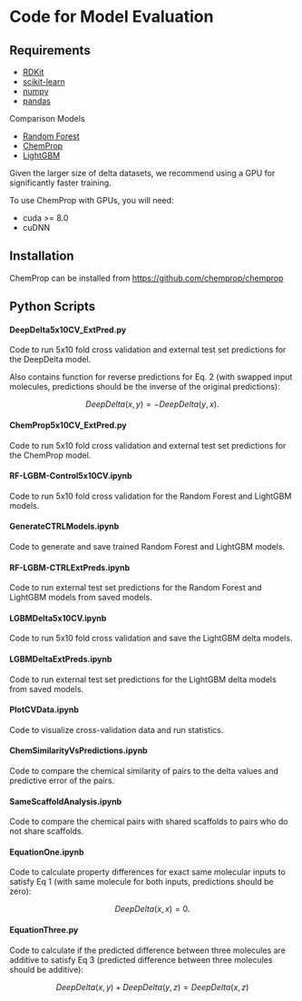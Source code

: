 # Code for Model Evaluation

## Requirements
* [RDKit](https://www.rdkit.org/docs/Install.html)
* [scikit-learn](https://scikit-learn.org/stable/)
* [numpy](https://numpy.org/)
* [pandas](https://github.com/pandas-dev/pandas)

Comparison Models
* [Random Forest](https://scikit-learn.org/stable/modules/generated/sklearn.ensemble.RandomForestRegressor.html)
* [ChemProp](https://github.com/chemprop/chemprop)
* [LightGBM](https://www.microsoft.com/en-us/research/project/lightgbm/)

Given the larger size of delta datasets, we recommend using a GPU for significantly faster training.

To use ChemProp with GPUs, you will need:
* cuda >= 8.0
* cuDNN


## Installation
ChemProp can be installed from https://github.com/chemprop/chemprop 

## Python Scripts

#### DeepDelta5x10CV_ExtPred.py
Code to run 5x10 fold cross validation and external test set predictions for the DeepDelta model. 

Also contains function for reverse predictions for Eq. 2 (with swapped input molecules, predictions should be the inverse of the original predictions):
```math
DeepDelta(x,y)= -DeepDelta(y,x).
```

#### ChemProp5x10CV_ExtPred.py
Code to run 5x10 fold cross validation and external test set predictions for the ChemProp model. 

#### RF-LGBM-Control5x10CV.ipynb
Code to run 5x10 fold cross validation for the Random Forest and LightGBM models. 

#### GenerateCTRLModels.ipynb
Code to generate and save trained Random Forest and LightGBM models.

#### RF-LGBM-CTRLExtPreds.ipynb
Code to run external test set predictions for the Random Forest and LightGBM models from saved models. 

#### LGBMDelta5x10CV.ipynb
Code to run 5x10 fold cross validation and save the LightGBM delta models. 

#### LGBMDeltaExtPreds.ipynb
Code to run external test set predictions for the LightGBM delta models from saved models. 

#### PlotCVData.ipynb
Code to visualize cross-validation data and run statistics. 

#### ChemSimilarityVsPredictions.ipynb
Code to compare the chemical similarity of pairs to the delta values and predictive error of the pairs. 

#### SameScaffoldAnalysis.ipynb
Code to compare the chemical pairs with shared scaffolds to pairs who do not share scaffolds. 

#### EquationOne.ipynb
Code to calculate property differences for exact same molecular inputs to satisfy Eq 1 (with same molecule for both inputs, predictions should be zero): 
```math
DeepDelta(x,x)= 0. 
```

#### EquationThree.py
Code to calculate if the predicted difference between three molecules are additive to satisfy Eq 3 (predicted difference between three molecules should be additive):
```math
DeepDelta(x,y) + DeepDelta(y,z)= DeepDelta(x,z)
```
